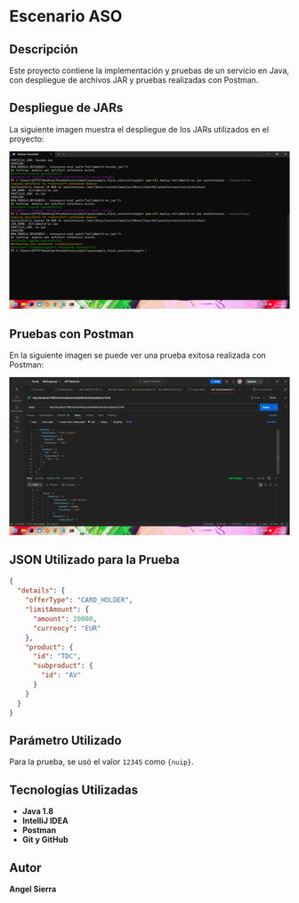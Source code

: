 # Escenario ASO

## Descripción

Este proyecto contiene la implementación y pruebas de un servicio en Java, con despliegue de archivos JAR y pruebas realizadas con Postman.

## Despliegue de JARs

La siguiente imagen muestra el despliegue de los JARs utilizados en el proyecto:

![Despliegue de JARs](Captura%20de%20pantalla%20(27).png)

## Pruebas con Postman

En la siguiente imagen se puede ver una prueba exitosa realizada con Postman:

![Prueba con Postman](Captura%20de%20pantalla%20(28).png)

## JSON Utilizado para la Prueba

```json
{
  "details": {
    "offerType": "CARD_HOLDER",
    "limitAmount": {
      "amount": 20000,
      "currency": "EUR"
    },
    "product": {
      "id": "TDC",
      "subproduct": {
        "id": "AV"
      }
    }
  }
}
```

## Parámetro Utilizado

Para la prueba, se usó el valor `12345` como `{nuip}`.

## Tecnologías Utilizadas

- **Java 1.8**
- **IntelliJ IDEA**
- **Postman**
- **Git y GitHub**

## Autor

**Angel Sierra**


